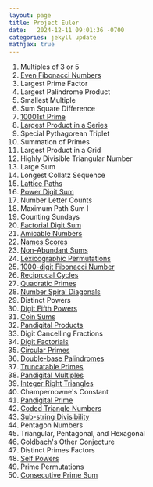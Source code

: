 ```yaml
---
layout: page
title: Project Euler
date:   2024-12-11 09:01:36 -0700
categories: jekyll update
mathjax: true
---
```

<ol>
<!---------- 1 ---------->
	   <li>Multiples of 3 or 5</li> 
<!---------- 2 ---------->
	   <li><a href="/jekyll/update/2025/01/20/project-euler-02-even-fibonacci-numbers.html">
       Even Fibonacci Numbers
       </a></li>
<!---------- 3 ---------->
	   <li>Largest Prime Factor</li>
<!---------- 4 ---------->
	   <li>Largest Palindrome Product</li>
<!---------- 5 ---------->   
	   <li>Smallest Multiple</li>
<!---------- 6 ---------->
	   <li>Sum Square Difference</li>
<!---------- 7 ---------->
	   <li><a href="/jekyll/update/2025/01/10/project-euler-07-10001st-prime.html">
       10001st Prime
       </a></li>
<!---------- 8 ---------->
	   <li><a href="/jekyll/update/2025/01/09/project-euler-08-largest-product-in-a-series.html">
       Largest Product in a Series
       </a></li>
<!---------- 9 ---------->
	   <li>Special Pythagorean Triplet</li>
<!---------- 10 ---------->
	   <li>Summation of Primes</li>
<!---------- 11 ---------->
	   <li>Largest Product in a Grid</li>
<!---------- 12 ---------->
	   <li>Highly Divisible Triangular Number</li>
<!---------- 13 ---------->
	   <li>Large Sum</li>
<!---------- 14 ---------->
	   <li>Longest Collatz Sequence</li>
<!---------- 15 ---------->
	   <li><a href="/jekyll/update/2025/01/08/project-euler-15-lattice-paths.html">
       Lattice Paths
       </a></li>
<!---------- 16 ---------->
	   <li><a href="/jekyll/update/2025/01/07/project-euler-16-power-digit-sum.html">
       Power Digit Sum
       </a></li>
<!---------- 17 ---------->
	   <li>Number Letter Counts</li>
<!---------- 18 ---------->
	   <li>Maximum Path Sum I</li>
<!---------- 19 ---------->
	   <li>Counting Sundays</li>
<!---------- 20 ---------->
	   <li><a href="/jekyll/update/2025/01/06/project-euler-20-factorial-digit-sum.html">
       Factorial Digit Sum
       </a></li>
<!---------- 21 ---------->
	   <li><a href="/jekyll/update/2025/01/05/project-euler-21-amicable-numbers.html">
        Amicable Numbers
       </a></li>
<!---------- 22 ---------->	   
	   <li><a href="/jekyll/update/2024/12/10/project-euler-22-names-scores.html">
        Names Scores
       </a></li>
<!---------- 23 ---------->
	   <li><a href="/jekyll/update/2024/12/12/project-euler-23-non-abundant-sums.html">
        Non-Abundant Sums
       </a></li>
<!---------- 24 ---------->
	   <li><a href="/jekyll/update/2024/12/13/project-euler-24-lexicographic-permutations.html">
        Lexicographic Permutations
       </a></li>
<!---------- 25 ---------->
	   <li><a href="/jekyll/update/2024/12/14/project-euler-25-1000-digit-fibonacci-number.html">
        1000-digit Fibonacci Number
       </a></li>
<!---------- 26 ---------->
	   <li><a href="/jekyll/update/2025/01/02/project-euler-26-reciprocal-cycles.html">
        Reciprocal Cycles
       </a></li>
<!---------- 27 ---------->
	   <li><a href="/jekyll/update/2025/01/11/project-euler-27-quadratic-primes.html">
        Quadratic Primes
       </a></li>
<!---------- 28 ---------->
	   <li><a href="/jekyll/update/2025/01/12/project-euler-28-number-spiral-diagonals.html">
        Number Spiral Diagonals
       </a></li>
<!---------- 29 ---------->
	   <li>Distinct Powers</li>
<!---------- 30 ---------->
	   <li><a href="/jekyll/update/2025/01/13/project-euler-30-digit-fifth-powers.html">
        Digit Fifth Powers
       </a></li>
<!---------- 31 ---------->
	   <li><a href="/jekyll/update/2024/12/31/project-euler-31-coin-sums.html">
        Coin Sums
       </a></li>
<!---------- 32 ---------->
	   <li><a href="/jekyll/update/2024/12/29/project-euler-32-pandigital-products.html">
        Pandigital Products
       </a></li>
<!---------- 33 ---------->
	   <li>Digit Cancelling Fractions</li>
<!---------- 34 ---------->
	   <li><a href="/jekyll/update/2025/01/14/project-euler-34-digit-factorials.html">
        Digit Factorials
       </a></li>
<!---------- 35 ---------->
	   <li><a href="/jekyll/update/2025/01/15/project-euler-35-circular-primes.html">
        Circular Primes
       </a></li>
<!---------- 36 ---------->
	   <li><a href="/jekyll/update/2024/12/30/project-euler-36-double-base-palindromes.html">
        Double-base Palindromes
       </a></li>
<!---------- 37 ---------->
	   <li><a href="/jekyll/update/2025/01/16/project-euler-37-truncatable-primes.html">
        Truncatable Primes
       </a></li>
<!---------- 38 ---------->
	   <li><a href="/jekyll/update/2024/12/28/project-euler-38-pandigital-multiples.html">
        Pandigital Multiples
       </a></li>
<!---------- 39 ---------->
	   <li><a href="/jekyll/update/2025/01/17/project-euler-39-integer-right-triangles.html">
        Integer Right Triangles
       </a></li>
<!---------- 40---------->
	   <li>Champernowne's Constant</li>
<!---------- 41---------->
	   <li><a href="/jekyll/update/2024/12/27/project-euler-41-pandigital-prime.html">
        Pandigital Prime
       </a></li>
<!---------- 42---------->
	   <li><a href="/jekyll/update/2025/01/18/project-euler-42-coded-triangle-numbers.html">
        Coded Triangle Numbers
       </a></li>
<!---------- 43---------->
	   <li><a href="/jekyll/update/2024/12/26/project-euler-43-sub-string-divisibility.html">
        Sub-string Divisibility
		</a></li>
<!---------- 44---------->
       <li>Pentagon Numbers</li>
<!---------- 45---------->
	   <li>Triangular, Pentagonal, and Hexagonal</li>
<!---------- 46---------->
	   <li>Goldbach's Other Conjecture</li>
<!---------- 47---------->
	   <li>Distinct Primes Factors</li>
<!---------- 48---------->
	   <li><a href="/jekyll/update/2024/12/25/project-euler-48-self-powers.html">
		   Self Powers
	   </a></li>
<!---------- 49---------->
	   <li>Prime Permutations</li>
<!---------- 50---------->
	   <li><a href="/jekyll/update/2025/01/19/project-euler-50-consecutive-prime-sum.html">
		   Consecutive Prime Sum
	   </a></li>
   </ol>
<br>
